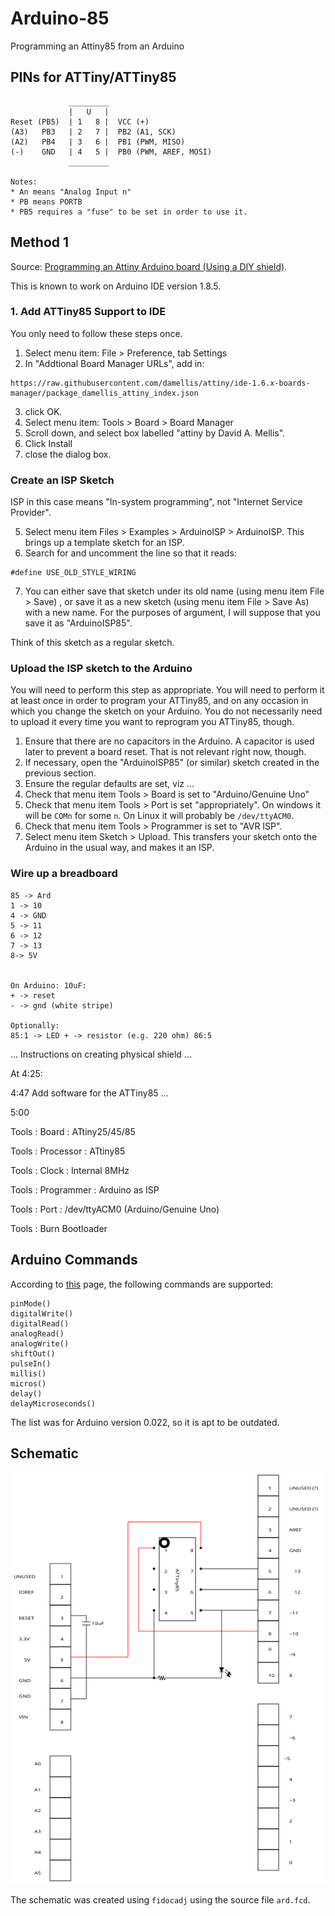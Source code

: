 # Arduino-85

Programming an Attiny85 from an Arduino


## PINs for ATTiny/ATTiny85

```
             _________
             |   U   |
Reset (PB5)  | 1   8 |  VCC (+)
(A3)   PB3   | 2   7 |  PB2 (A1, SCK)
(A2)   PB4   | 3   6 |  PB1 (PWM, MISO)
(-)    GND   | 4   5 |  PB0 (PWM, AREF, MOSI)
             _________

Notes:
* An means "Analog Input n"
* PB means PORTB
* PB5 requires a "fuse" to be set in order to use it.
```



## Method 1

Source: [Programming an Attiny Arduino board (Using a DIY shield)](https://www.youtube.com/watch?v=7ntQDCIqioU&feature=youtu.be).

This is known to work on Arduino IDE version 1.8.5.

### 1. Add ATTiny85 Support to IDE

You only need to follow these steps once.

1. Select menu item: File > Preference, tab Settings
2. In "Addtional Board Manager URLs", add in:
```
https://raw.githubusercontent.com/damellis/attiny/ide-1.6.x-boards-manager/package_damellis_attiny_index.json
```
3. click OK.
4. Select menu item: Tools > Board > Board Manager
5. Scroll down, and select box labelled "attiny by David A. Mellis".
6. Click Install
7. close the dialog box.

### Create an ISP Sketch

ISP in this case means "In-system programming", not "Internet Service Provider".



5. Select menu item Files > Examples > ArduinoISP > ArduinoISP. 
This brings up a template sketch for an ISP.
6. Search for and uncomment the line so that it reads:
```
#define USE_OLD_STYLE_WIRING
```
7. You can either save that sketch under its old name (using menu item File > Save) , or save it as a new sketch (using menu item File > Save As) with a new name. For the purposes of argument, I will suppose that you save it as "ArduinoISP85".

Think of this sketch as a regular sketch.

### Upload the ISP sketch to the Arduino

You will need to perform this step as appropriate. You will need to perform it at least once in order to program your ATTiny85, and on any occasion in which you change the sketch on your Arduino. You do not necessarily need to upload it every time you want to reprogram you ATTiny85, though.

1. Ensure that there are no capacitors in the Arduino. A capacitor is used later to prevent a board reset. That is not relevant right now, though.
2. If necessary, open the "ArduinoISP85" (or similar) sketch created in the previous section.
3. Ensure the regular defaults are set, viz ...
4. Check that menu item Tools > Board is set to "Arduino/Genuine Uno"
5. Check that menu item Tools > Port is set "appropriately". On windows it will be `COMn` for some `n`. On Linux it will probably be `/dev/ttyACM0`.
6. Check that menu item Tools > Programmer is set to "AVR ISP".
7. Select menu item Sketch > Upload. This transfers your sketch onto the Arduino in the usual way, and makes it an ISP.


### Wire up a breadboard

```
85 -> Ard
1 -> 10 
4 -> GND
5 -> 11
6 -> 12
7 -> 13
8-> 5V


On Arduino: 10uF:
+ -> reset
- -> gnd (white stripe)

Optionally:
85:1 -> LED + -> resistor (e.g. 220 ohm) 86:5
```

... Instructions on creating physical shield ...

At 4:25: 



4:47 Add software for the ATTiny85 ...

5:00

Tools : Board : ATtiny25/45/85

Tools : Processor : ATtiny85

Tools : Clock : Internal 8MHz

Tools : Programmer : Arduino as ISP

Tools : Port : /dev/ttyACM0 (Arduino/Genuine Uno)

Tools : Burn Bootloader

## Arduino Commands

According to [this](http://www.hobbytronics.co.uk/arduino-attiny) page, the following commands are supported:


    pinMode()
    digitalWrite()
    digitalRead()
    analogRead()
    analogWrite()
    shiftOut()
    pulseIn()
    millis()
    micros()
    delay()
    delayMicroseconds()

The list was for Arduino version 0.022, so it is apt to be outdated.


## Schematic


<img src="ard.svg" width="800" />

The schematic was created using `fidocadj` using the source file `ard.fcd`.

